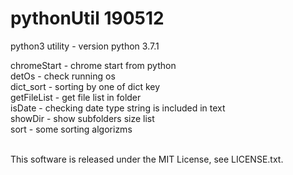 # pythonUtil 190512
python3 utility - version python 3.7.1

chromeStart - chrome start from python<br>
detOs       - check running os<br>
dict_sort   - sorting by one of dict key<br>
getFileList - get file list in folder<br>
isDate      - checking date type string is included in text<br>
showDir     - show subfolders size list<br>
sort        - some sorting algorizms<br>

<br>
This software is released under the MIT License, see LICENSE.txt.

